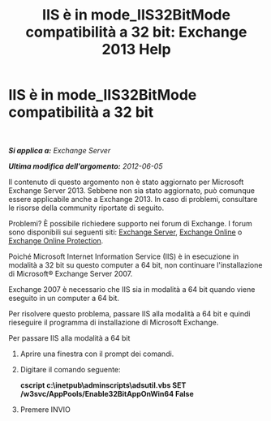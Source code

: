 ﻿---
title: 'IIS è in mode_IIS32BitMode compatibilità a 32 bit: Exchange 2013 Help'
TOCTitle: IIS è in mode_IIS32BitMode compatibilità a 32 bit
ms:assetid: 742dfc32-353c-46a2-830e-68aed6a68ce0
ms:mtpsurl: https://technet.microsoft.com/it-it/library/ms.exch.setupreadiness.iis32bitmode(v=EXCHG.150)
ms:contentKeyID: 50480985
ms.date: 05/22/2018
mtps_version: v=EXCHG.150
ms.translationtype: MT
---

# IIS è in mode\_IIS32BitMode compatibilità a 32 bit

 

_**Si applica a:** Exchange Server_

_**Ultima modifica dell'argomento:** 2012-06-05_

Il contenuto di questo argomento non è stato aggiornato per Microsoft Exchange Server 2013. Sebbene non sia stato aggiornato, può comunque essere applicabile anche a Exchange 2013. In caso di problemi, consultare le risorse della community riportate di seguito.

Problemi? È possibile richiedere supporto nei forum di Exchange. I forum sono disponibili sui seguenti siti: [Exchange Server](https://go.microsoft.com/fwlink/p/?linkid=60612), [Exchange Online](https://go.microsoft.com/fwlink/p/?linkid=267542) o [Exchange Online Protection](https://go.microsoft.com/fwlink/p/?linkid=285351).

Poiché Microsoft Internet Information Service (IIS) è in esecuzione in modalità a 32 bit su questo computer a 64 bit, non continuare l'installazione di Microsoft® Exchange Server 2007.

Exchange 2007 è necessario che IIS sia in modalità a 64 bit quando viene eseguito in un computer a 64 bit.

Per risolvere questo problema, passare IIS alla modalità a 64 bit e quindi rieseguire il programma di installazione di Microsoft Exchange.

Per passare IIS alla modalità a 64 bit

1.  Aprire una finestra con il prompt dei comandi.

2.  Digitare il comando seguente:
    
    **cscript c:\\inetpub\\adminscripts\\adsutil.vbs SET /w3svc/AppPools/Enable32BitAppOnWin64 False**

3.  Premere INVIO

